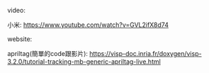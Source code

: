 video:

小米:
https://www.youtube.com/watch?v=GVL2ifX8d74

website:

apriltag(簡單的code跟影片):
https://visp-doc.inria.fr/doxygen/visp-3.2.0/tutorial-tracking-mb-generic-apriltag-live.html
